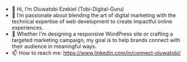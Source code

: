 - 👋 Hi, I’m Oluwatobi Ezekiel (Tobi-Digital-Guru)
- 👀 I’m passionate about blending the art of digital marketing with the technical expertise of web development to create impactful online experiences. 
- 💞️ Whether I'm designing a responsive WordPress site or crafting a targeted marketing campaign, my goal is to help brands connect with their audience in meaningful ways.
- 📫 How to reach me: https://www.linkedin.com/in/connect-oluwatobi/

<!---
Tobidigitalguru/Tobidigitalguru is a ✨ special ✨ repository because its `README.md` (this file) appears on your GitHub profile.
You can click the Preview link to take a look at your changes.
--->
